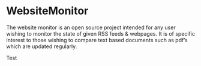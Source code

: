 WebsiteMonitor
==============

The website monitor is an open source project intended for any user wishing to monitor the state of given RSS feeds &amp; webpages. It is of specific interest to those wishing to compare text based documents such as pdf’s which are updated regularly.

Test